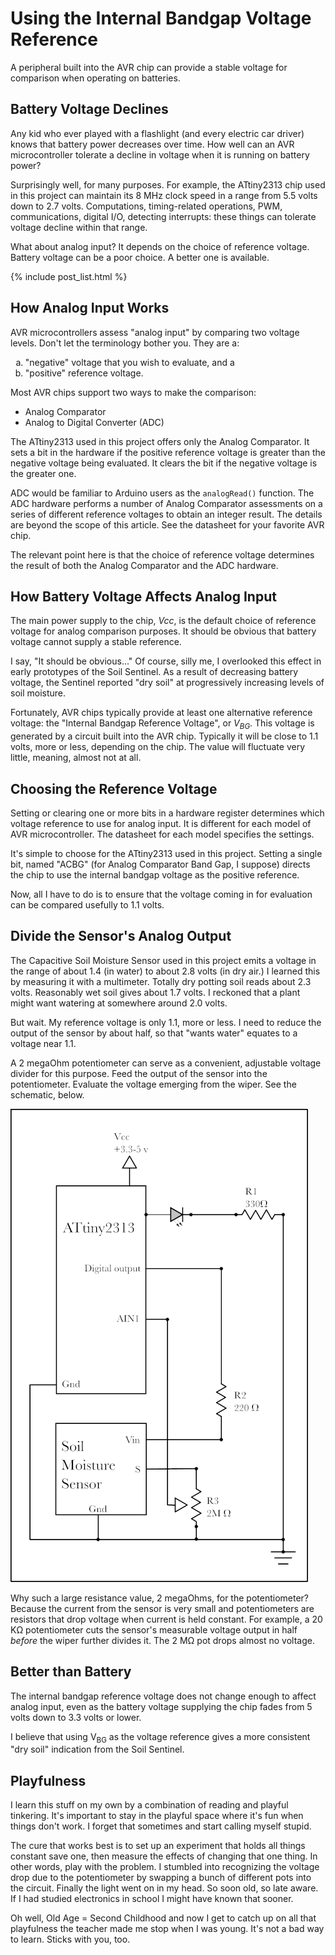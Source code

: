 # Using the Internal Bandgap Voltage Reference
A peripheral built into the AVR chip can provide a stable voltage for comparison when operating on batteries.

## Battery Voltage Declines
Any kid who ever played with a flashlight (and every electric car driver) knows that battery power decreases over time. How well can an AVR microcontroller tolerate a decline in voltage when it is running on battery power?

Surprisingly well, for many purposes. For example, the ATtiny2313 chip used in this project can maintain its 8 MHz clock speed in a range from 5.5 volts down to 2.7 volts. Computations, timing-related operations, PWM, communications, digital I/O, detecting interrupts: these things can tolerate voltage decline within that range.

What about analog input? It depends on the choice of reference voltage. Battery voltage can be a poor choice. A better one is available.

<!-- the following produces a list of posts -->
{% include post_list.html %}

## How Analog Input Works
AVR microcontrollers assess "analog input" by comparing two voltage levels. Don't let the terminology bother you. They are a:

<ol type="a">
  <li> "negative" voltage that you wish to evaluate, and a</li>
  <li> "positive" reference voltage.</li>
</ol>

Most AVR chips support two ways to make the comparison: 
* Analog Comparator
* Analog to Digital Converter (ADC)

The ATtiny2313 used in this project offers only the Analog Comparator. It sets a bit in the hardware if the positive reference voltage is greater than the negative voltage being evaluated. It clears the bit if the negative voltage is the greater one.

ADC would be familiar to Arduino users as the ```analogRead()``` function. The ADC hardware performs a number of Analog Comparator assessments on a series of different reference voltages to obtain an integer result. The details are beyond the scope of this article. See the datasheet for your favorite AVR chip. 

The relevant point here is that the choice of reference voltage determines the result of both the Analog Comparator and the ADC hardware.

## How Battery Voltage Affects Analog Input
The main power supply to the chip, *Vcc*, is the default choice of reference voltage for analog comparison purposes. It should be obvious that battery voltage cannot supply a stable reference. 

I say, "It should be obvious..." Of course, silly me, I overlooked this effect in early prototypes of the Soil Sentinel. As a result of decreasing battery voltage, the Sentinel reported "dry soil" at progressively increasing levels of soil moisture.

Fortunately, AVR chips typically provide at least one alternative reference voltage: the "Internal Bandgap Reference Voltage", or <span style="font-style: italic;">V<sub>BG</sub></span>. This voltage is generated by a circuit built into the AVR chip. Typically it will be close to 1.1 volts, more or less, depending on the chip. The value will fluctuate very little, meaning, almost not at all.

## Choosing the Reference Voltage
Setting or clearing one or more bits in a hardware register determines which voltage reference to use for analog input. It is different for each model of AVR microcontroller. The datasheet for each model specifies the settings.

It's simple to choose for the ATtiny2313 used in this project. Setting a single bit, named "ACBG" (for Analog Comparator Band Gap, I suppose) directs the chip to use the internal bandgap voltage as the positive reference.

Now, all I have to do is to ensure that the voltage coming in for evaluation can be compared usefully to 1.1 volts.

## Divide the Sensor's Analog Output
The Capacitive Soil Moisture Sensor used in this project emits a voltage in the range of about 1.4 (in water) to about 2.8 volts (in dry air.) I learned this by measuring it with a multimeter. Totally dry potting soil reads about 2.3 volts. Reasonably wet soil gives about 1.7 volts. I reckoned that a plant might want watering at somewhere around 2.0 volts.

But wait. My reference voltage is only 1.1, more or less. I need to reduce the output of the sensor by about half, so that "wants water" equates to a voltage near 1.1. 

A 2 megaOhm potentiometer can serve as a convenient, adjustable voltage divider for this purpose. Feed the output of the sensor into the potentiometer. Evaluate the voltage emerging from the wiper. See the schematic, below.

![Schematic using bandgap voltage](https://github.com/IowaDave/ATtiny_Soil_Sentinel/blob/gh-pages/images/schematic_Vbg.png)

Why such a large resistance value, 2 megaOhms, for the potentiometer? Because the current from the sensor is very small and potentiometers are resistors that drop voltage when current is held constant. For example, a 20 K&Omega; potentiometer cuts the sensor's measurable voltage output in half *before* the wiper further divides it. The 2 M&Omega; pot drops almost no voltage.

## Better than Battery
The internal bandgap reference voltage does not change enough to affect analog input, even as the battery voltage supplying the chip fades from 5 volts down to 3.3 volts or lower.

I believe that using <span>V<sub>BG</sub></span> as the voltage reference gives a more consistent "dry soil" indication from the Soil Sentinel.

## Playfulness
I learn this stuff on my own by a combination of reading and playful tinkering. It's important to stay in the playful space where it's fun when things don't work. I forget that sometimes and start calling myself stupid. 

The cure that works best is to set up an experiment that holds all things constant save one, then measure the effects of changing that one thing. In other words, play with the problem. I stumbled into recognizing the voltage drop due to the potentiometer by swapping a bunch of different pots into the circuit. Finally the light went on in my head. So soon old, so late aware. If I had studied electronics in school I might have known that sooner.

Oh well, Old Age = Second Childhood and now I get to catch up on all that playfulness the teacher made me stop when I was young. It's not a bad way to learn. Sticks with you, too.
